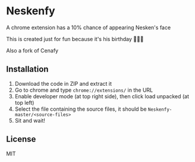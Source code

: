 # Neskenfy



A chrome extension has a 10% chance of appearing Nesken's face

This is created just for fun because it's his birthday 🤷🏻‍♂️

Also a fork of Cenafy

## Installation
1. Download the code in ZIP and extract it
3. Go to chrome and type `chrome://extensions/` in the URL
4. Enable developer mode (at top right side), then click load unpacked (at top left)
5. Select the file containing the source files, it should be `Neskenfy-master/<source-files>`
6. Sit and wait!

## License 
MIT
